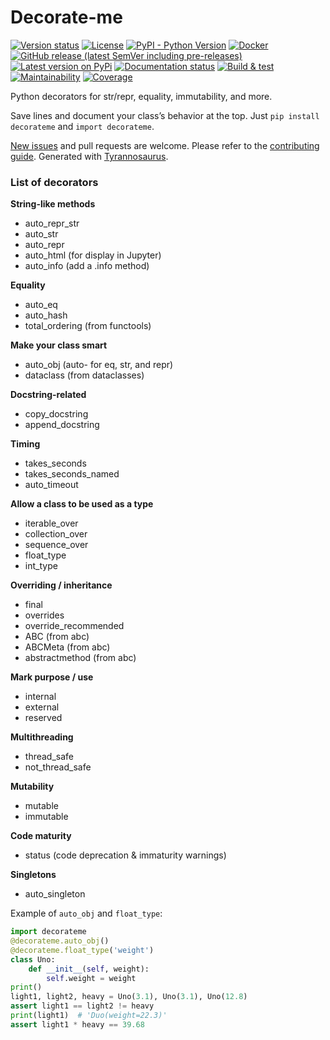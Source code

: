 # Decorate-me

[![Version status](https://img.shields.io/pypi/status/decorate-me)](https://pypi.org/project/decorate-me/)
[![License](https://img.shields.io/badge/License-Apache%202.0-blue.svg)](https://opensource.org/licenses/Apache-2.0)
[![PyPI - Python Version](https://img.shields.io/pypi/pyversions/decorate-me)](https://pypi.org/project/decorate-me/)
[![Docker](https://img.shields.io/docker/v/dmyersturnbull/decorate-me?color=green&label=DockerHub)](https://hub.docker.com/repository/docker/dmyersturnbull/decorate-me)
[![GitHub release (latest SemVer including pre-releases)](https://img.shields.io/github/v/release/dmyersturnbull/decorate-me?include_prereleases&label=GitHub)](https://github.com/dmyersturnbull/decorate-me/releases)
[![Latest version on PyPi](https://badge.fury.io/py/decorate-me.svg)](https://pypi.org/project/decorate-me/)
[![Documentation status](https://readthedocs.org/projects/decorate-me/badge/?version=latest&style=flat-square)](https://decorate-me.readthedocs.io/en/stable/)
[![Build & test](https://github.com/dmyersturnbull/decorate-me/workflows/Build%20&%20test/badge.svg)](https://github.com/dmyersturnbull/decorate-me/actions)
[![Maintainability](https://api.codeclimate.com/v1/badges/ce5a27b46cbe0f3c3039/maintainability)](https://codeclimate.com/github/dmyersturnbull/decorate-me/maintainability)
[![Coverage](https://coveralls.io/repos/github/dmyersturnbull/decorate-me/badge.svg?branch=master)](https://coveralls.io/github/dmyersturnbull/decorate-me?branch=master)

Python decorators for str/repr, equality, immutability, and more.

Save lines and document your class’s behavior at the top.
Just `pip install decorateme` and `import decorateme`.


[New issues](https://github.com/dmyersturnbull/decorate-me/issues) and pull requests are welcome.
Please refer to the [contributing guide](https://github.com/dmyersturnbull/decorate-me/blob/master/CONTRIBUTING.md).
Generated with [Tyrannosaurus](https://github.com/dmyersturnbull/tyrannosaurus).


### List of decorators

**String-like methods**
- auto_repr_str
- auto_str
- auto_repr
- auto_html (for display in Jupyter)
- auto_info (add a .info method)

**Equality**
- auto_eq
- auto_hash
- total_ordering  (from functools)

**Make your class smart**
- auto_obj (auto- for eq, str, and repr)
- dataclass (from dataclasses)

**Docstring-related**
- copy_docstring
- append_docstring

**Timing**
- takes_seconds
- takes_seconds_named
- auto_timeout

**Allow a class to be used as a type**
- iterable_over
- collection_over
- sequence_over
- float_type
- int_type

**Overriding / inheritance**
- final
- overrides
- override_recommended
- ABC (from abc)
- ABCMeta  (from abc)
- abstractmethod  (from abc)


**Mark purpose / use**
- internal
- external
- reserved

**Multithreading**
- thread_safe
- not_thread_safe

**Mutability**
- mutable
- immutable

**Code maturity**
- status (code deprecation & immaturity warnings)

**Singletons**
- auto_singleton


Example of `auto_obj` and `float_type`:
```python
import decorateme
@decorateme.auto_obj()
@decorateme.float_type('weight')
class Uno:
    def __init__(self, weight):
        self.weight = weight
print()
light1, light2, heavy = Uno(3.1), Uno(3.1), Uno(12.8)
assert light1 == light2 != heavy
print(light1)  # 'Duo(weight=22.3)'
assert light1 * heavy == 39.68
```
